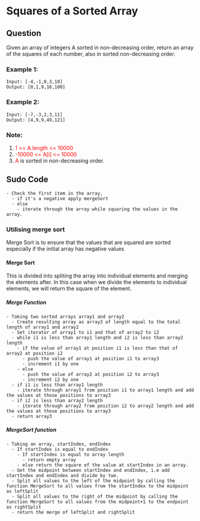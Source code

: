 # Squares of a Sorted Array

## Question

Given an array of integers A sorted in non-decreasing order, return an array of the squares of each number, also in sorted non-decreasing order.

### Example 1:

```
Input: [-4,-1,0,3,10]
Output: [0,1,9,16,100]
```

### Example 2:

```
Input: [-7,-3,2,3,11]
Output: [4,9,9,49,121]
```

### Note:

1. <span style="color:red">1 <= A.length <= 10000</span>
2. <span style="color:red">-10000 <= A[i] <= 10000</span>
3. <span style="color:red">A</span> is sorted in non-decreasing order.

## Sudo Code

```
- Check the first item in the array,
  - if it's a negative apply mergeSort
  - else
    - iterate through the array while squaring the values in the array.
```

### Utilising merge sort

Merge Sort is to ensure that the values that are squared are sorted especially if the initial array has negative values

#### Merge Sort

This is divided into spliting the array into individual elements and merging the elements after. In this case when we divide the elements to individual elements, we will return the square of the element.

##### Merge Function

```
- Taking two sorted arrays array1 and array2
  - Create resulting array as array3 of length equal to the total length of array1 and array2
  - Set iterator of array1 to i1 and that of array2 to i2
  - while i1 is less than array1 length and i2 is less than array2 length
    - if the value of array1 at position i1 is less than that of array2 at position i2
      - push the value of array1 at position i1 to array3
      - increment i1 by one
    - else
      - push the value of array2 at position i2 to array3
      - increment i2 by one
  - if i1 is less than array1 length
    - iterate through array1 from position i1 to array1 length and add the values at those positions to array3
  - if i2 is less than array2 length
    - iterate through array2 from position i2 to array2 length and add the values at those positions to array3
  - return array3
```

##### MergeSort function

```
- Taking an array, startIndex, endIndex
  - If startIndex is equal to endIndex
    - If startIndex is equal to array length
      - return empty array
    - else return the square of the value at startIndex in an array.
  - Get the midpoint between startIndex and endIndex, i.e add startIndex and endIndex and divide by two.
  - Split all values to the left of the midpoint by calling the function MergeSort to all values from the startIndex to the midpoint as leftSplit
  - Split all values to the right of the midpoint by calling the function MergeSort to all values from the midpoint+1 to the endpoint as rightSplit
  - return the merge of leftSplit and rightSplit
```
